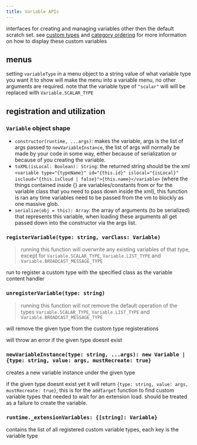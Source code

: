 ```yaml
---
title: Variable APIs
---
```


interfaces for creating and managing variables other then the default scratch set. see [custom types](/development/extensions/api/custom-types) and [category ordering](/development/extensions/api/categories/category-info) for more information on how to display these custom variables

## menus
setting `variableType` in a menu object to a string value of what variable type you want it to show will make the menu into a variable menu, no other arguments are required. note that the variable type of `"scalar"` will will be replaced with `Variable.SCALAR_TYPE`

## registration and utilization
### `Variable` object shape
- `constructor(runtime, ...args)`: makes the variable, args is the list of args passed to `newVariableInstance`, the list of args will normally be made by your code in some way, either because of serialization or because of you creating the variable.
- `toXML(isLocal: Boolean): String`: the returned string should be the xml `<variable type="{typeName}" id="{this.id}" islocal="{isLocal}" iscloud="{this.isCloud | false}">{this.name}</variable>` (where the things contained inside {} are variables/constants from or for the variable class that you need to pass down inside the xml), this function is ran any time variables need to be passed from the vm to blockly as one massive glob.
- `serialize(obj = this): Array`: the array of arguments (to be serialized) that represents this variable, when loading these arguments all get passed down into the constructor via the args list.
### `registerVariable(type: string, varClass: Variable)`
 > running this function will overwrite any existing variables of that type, except for `Variable.SCALAR_TYPE`, `Variable.LIST_TYPE` and `Variable.BROADCAST_MESSAGE_TYPE`

run to register a custom type with the specified class as the variable content handler

### `unregisterVariable(type: string)`
 > running this function will not remove the default operation of the types `Variable.SCALAR_TYPE`, `Variable.LIST_TYPE` and `Variable.BROADCAST_MESSAGE_TYPE`

will remove the given type from the custom type registerations

will throw an error if the given type doesnt exist

### `newVariableInstance(type: string, ...args): new Variable | {type: string, value: args, mustRecreate: true}`
creates a new variable instance under the given type

if the given type doesnt exist yet it will return `{type: string, value: args, mustRecreate: true}`, this is for the `addTarget` function to find custom variable types that needed to wait for an extension load. should be treated as a failure to create the variable.

### `runtime._extensionVariables: {[string]: Variable}`
contains the list of all registered custom variable types, each key is the variable type
